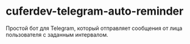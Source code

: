 # cuferdev-telegram-auto-reminder
Простой бот для Telegram, который отправляет сообщения от лица пользователя с заданным интервалом.

